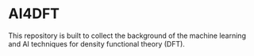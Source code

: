 # AI4DFT
This repository is built to collect the background of the machine learning and AI techniques for density functional theory (DFT).
